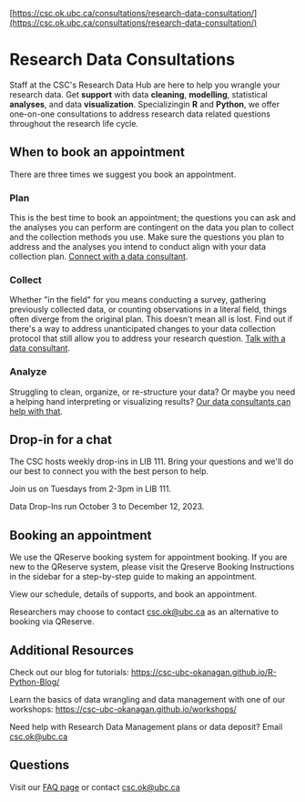 [https://csc.ok.ubc.ca/consultations/research-data-consultation/](https://csc.ok.ubc.ca/consultations/research-data-consultation/)

# Research Data Consultations

Staff at the CSC's Research Data Hub are here to help you wrangle your research data. Get **support** with data **cleaning**, **modelling**, statistical **analyses**, and data **visualization**. Specializingin **R** and **Python**, we offer one-on-one consultations to address research data related questions throughout the research life cycle.

## When to book an appointment

There are three times we suggest you book an appointment.

### Plan

This is the best time to book an appointment; the questions you can ask and the analyses you can perform are contingent on the data you plan to collect and the collection methods you use. Make sure the questions you plan to address and the analyses you intend to conduct align with your data collection plan. [Connect with a data consultant](https://my.qreserve.com/site/8q0fm22f4c8clopsqpvjeit0e1o7gcvqx8r11).

### Collect

Whether "in the field" for you means conducting a survey, gathering previously collected data, or counting observations in a literal field, things often diverge from the original plan. This doesn't mean all is lost. Find out if there's a way to address unanticipated  changes to your data collection protocol that still allow you to address your research question. [Talk with a data consultant](https://my.qreserve.com/site/8q0fm22f4c8clopsqpvjeit0e1o7gcvqx8r11).

### Analyze

Struggling to clean, organize, or re-structure your data? Or maybe you need a helping hand interpreting or visualizing results? [Our data consultants can help with that](https://my.qreserve.com/site/8q0fm22f4c8clopsqpvjeit0e1o7gcvqx8r11).

## Drop-in for a chat

The CSC hosts weekly drop-ins in LIB 111. Bring your questions and we'll do our best to connect you with the best person to help.

Join us on Tuesdays from 2-3pm in LIB 111.

Data Drop-Ins run October 3 to December 12, 2023.

## Booking an appointment

We use the QReserve booking system for appointment booking. If you are new to the QReserve system, please visit the Qreserve Booking Instructions in the sidebar for a step-by-step guide to making an appointment.

View our schedule, details of supports, and book an appointment.

Researchers may choose to contact csc.ok@ubc.ca as an alternative to booking via QReserve.

## Additional Resources

Check out our blog for tutorials: https://csc-ubc-okanagan.github.io/R-Python-Blog/

Learn the basics of data wrangling and data management with one of our workshops: https://csc-ubc-okanagan.github.io/workshops/

Need help with Research Data Management plans or data deposit? Email csc.ok@ubc.ca

## Questions

Visit our [FAQ page](https://csc.ok.ubc.ca/help-and-faq/) or contact csc.ok@ubc.ca
